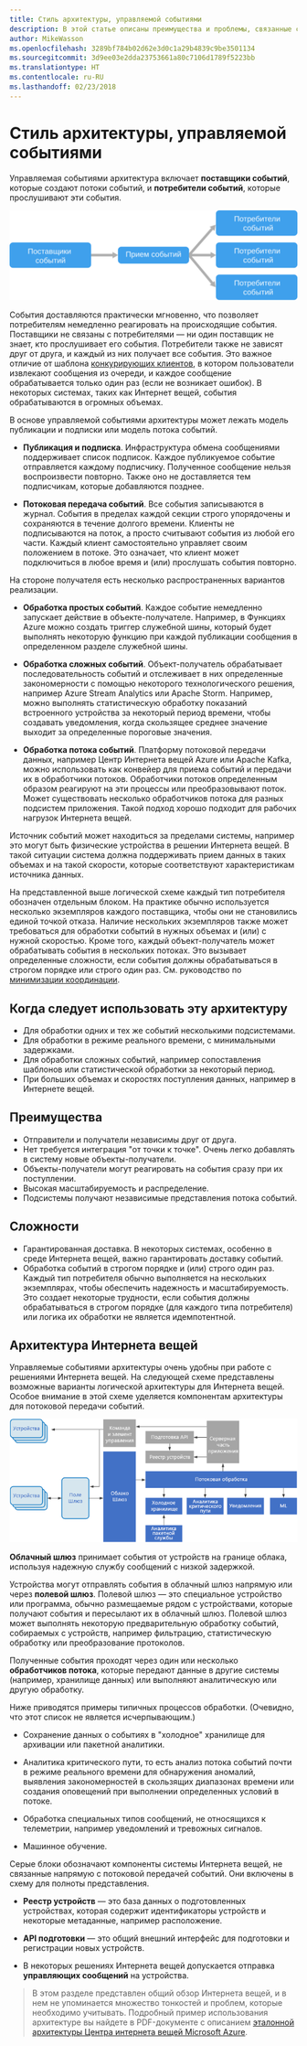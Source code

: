 ```yaml
---
title: Стиль архитектуры, управляемой событиями
description: В этой статье описаны преимущества и проблемы, связанные с управляемой событиями архитектурой и архитектурой Интернета вещей в Azure, а также рекомендации по работе с ними
author: MikeWasson
ms.openlocfilehash: 3289bf784b02d62e3d0c1a29b4839c9be3501134
ms.sourcegitcommit: 3d9ee03e2dda23753661a80c7106d1789f5223bb
ms.translationtype: HT
ms.contentlocale: ru-RU
ms.lasthandoff: 02/23/2018
---
```

# <a name="event-driven-architecture-style"></a>Стиль архитектуры, управляемой событиями

Управляемая событиями архитектура включает **поставщики событий**, которые создают потоки событий, и **потребители событий**, которые прослушивают эти события. 

![](./images/event-driven.svg)

События доставляются практически мгновенно, что позволяет потребителям немедленно реагировать на происходящие события. Поставщики не связаны с потребителями — ни один поставщик не знает, кто прослушивает его события. Потребители также не зависят друг от друга, и каждый из них получает все события. Это важное отличие от шаблона [конкурирующих клиентов][competing-consumers], в котором пользователи извлекают сообщения из очереди, и каждое сообщение обрабатывается только один раз (если не возникает ошибок). В некоторых системах, таких как Интернет вещей, события обрабатываются в огромных объемах.

В основе управляемой событиями архитектуры может лежать модель публикации и подписки или модель потока событий. 

- **Публикация и подписка**. Инфраструктура обмена сообщениями поддерживает список подписок. Каждое публикуемое событие отправляется каждому подписчику. Полученное сообщение нельзя воспроизвести повторно. Также оно не доставляется тем подписчикам, которые добавляются позднее. 

- **Потоковая передача событий**. Все события записываются в журнал. События в пределах каждой секции строго упорядочены и сохраняются в течение долгого времени. Клиенты не подписываются на поток, а просто считывают события из любой его части. Каждый клиент самостоятельно управляет своим положением в потоке. Это означает, что клиент может подключиться в любое время и (или) прослушать события повторно.

На стороне получателя есть несколько распространенных вариантов реализации.

- **Обработка простых событий**. Каждое событие немедленно запускает действие в объекте-получателе. Например, в Функциях Azure можно создать триггер служебной шины, который будет выполнять некоторую функцию при каждой публикации сообщения в определенном разделе служебной шины.

- **Обработка сложных событий**. Объект-получатель обрабатывает последовательность событий и отслеживает в них определенные закономерности с помощью некоторого технологического решения, например Azure Stream Analytics или Apache Storm. Например, можно выполнять статистическую обработку показаний встроенного устройства за некоторый период времени, чтобы создавать уведомления, когда скользящее среднее значение выходит за определенные пороговые значения. 

- **Обработка потока событий**. Платформу потоковой передачи данных, например Центр Интернета вещей Azure или Apache Kafka, можно использовать как конвейер для приема событий и передачи их в обработчики потоков. Обработчики потоков определенным образом реагируют на эти процессы или преобразовывают поток. Может существовать несколько обработчиков потока для разных подсистем приложения. Такой подход хорошо подходит для рабочих нагрузок Интернета вещей.

Источник событий может находиться за пределами системы, например это могут быть физические устройства в решении Интернета вещей. В такой ситуации система должна поддерживать прием данных в таких объемах и на такой скорости, которые соответствуют характеристикам источника данных.

На представленной выше логической схеме каждый тип потребителя обозначен отдельным блоком. На практике обычно используется несколько экземпляров каждого поставщика, чтобы они не становились единой точкой отказа. Наличие нескольких экземпляров также может требоваться для обработки событий в нужных объемах и (или) с нужной скоростью. Кроме того, каждый объект-получатель может обрабатывать события в нескольких потоках. Это вызывает определенные сложности, если события должны обрабатываться в строгом порядке или строго один раз. См. руководство по [минимизации координации][minimize-coordination]. 

## <a name="when-to-use-this-architecture"></a>Когда следует использовать эту архитектуру

- Для обработки одних и тех же событий несколькими подсистемами. 
- Для обработки в режиме реального времени, с минимальными задержками.
- Для обработки сложных событий, например сопоставления шаблонов или статистической обработки за некоторый период.
- При больших объемах и скоростях поступления данных, например в Интернете вещей.

## <a name="benefits"></a>Преимущества

- Отправители и получатели независимы друг от друга.
- Нет требуется интеграция "от точки к точке". Очень легко добавлять в систему новые объекты-получатели.
- Объекты-получатели могут реагировать на события сразу при их поступлении. 
- Высокая масштабируемость и распределение. 
- Подсистемы получают независимые представления потока событий.

## <a name="challenges"></a>Сложности

- Гарантированная доставка. В некоторых системах, особенно в среде Интернета вещей, важно гарантировать доставку событий.
- Обработка событий в строгом порядке и (или) строго один раз. Каждый тип потребителя обычно выполняется на нескольких экземплярах, чтобы обеспечить надежность и масштабируемость. Это создает некоторые трудности, если события должны обрабатываться в строгом порядке (для каждого типа потребителя) или логика их обработки не является идемпотентной.

## <a name="iot-architecture"></a>Архитектура Интернета вещей

Управляемые событиями архитектуры очень удобны при работе с решениями Интернета вещей. На следующей схеме представлены возможные варианты логической архитектуры для Интернета вещей. Особое внимание в этой схеме уделяется компонентам архитектуры для потоковой передачи событий.

![](./images/iot.png)

**Облачный шлюз** принимает события от устройств на границе облака, используя надежную службу сообщений с низкой задержкой.

Устройства могут отправлять события в облачный шлюз напрямую или через **полевой шлюз**. Полевой шлюз — это специальное устройство или программа, обычно размещаемые рядом с устройствами, которые получают события и пересылают их в облачный шлюз. Полевой шлюз может выполнять некоторую предварительную обработку событий, собираемых с устройств, например фильтрацию, статистическую обработку или преобразование протоколов.

Полученные события проходят через один или несколько **обработчиков потока**, которые передают данные в другие системы (например, хранилище данных) или выполняют аналитическую или другую обработку.

Ниже приводятся примеры типичных процессов обработки. (Очевидно, что этот список не является исчерпывающим.)

- Сохранение данных о событиях в "холодное" хранилище для архивации или пакетной аналитики.

- Аналитика критического пути, то есть анализ потока событий почти в режиме реального времени для обнаружения аномалий, выявления закономерностей в скользящих диапазонах времени или создания оповещений при выполнении определенных условий в потоке. 

- Обработка специальных типов сообщений, не относящихся к телеметрии, например уведомлений и тревожных сигналов. 

- Машинное обучение.

Серые блоки обозначают компоненты системы Интернета вещей, не связанные напрямую с потоковой передачей событий. Они включены в схему для полноты представления.

- **Реестр устройств** — это база данных о подготовленных устройствах, которая содержит идентификаторы устройств и некоторые метаданные, например расположение.

- **API подготовки** — это общий внешний интерфейс для подготовки и регистрации новых устройств.

- В некоторых решениях Интернета вещей допускается отправка **управляющих сообщений** на устройства.

> В этом разделе представлен общий обзор Интернета вещей, и в нем не упоминается множество тонкостей и проблем, которые необходимо учитывать. Подробный пример использования архитектуре вы найдете в PDF-документе с описанием [эталонной архитектуры Центра интернета вещей Microsoft Azure][iot-ref-arch].

 <!-- links -->

[competing-consumers]: ../../patterns/competing-consumers.md
[iot-ref-arch]: https://azure.microsoft.com/updates/microsoft-azure-iot-reference-architecture-available/
[minimize-coordination]: ../design-principles/minimize-coordination.md


